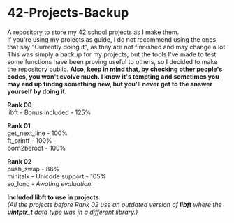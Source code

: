 # 42-Projects-Backup
A repository to store my 42 school projects as I make them.  
If you're using my projects as guide, I do not recommend using the ones that say "Currently doing it", as they are not finnished and may change a lot. This was simply a backup for my projects, but the tools I've made to test some functions have been proving useful to others, so I decided to make the repository public. **Also, keep in mind that, by checking other people's codes, you won't evolve much. I know it's tempting and sometimes you may end up findng something new, but you'll never get to the answer yourself by doing it.**  

**Rank 00**  
libft - Bonus included - 125%  

**Rank 01**  
get_next_line - 100%  
ft_printf - 100%  
born2beroot - 100%

**Rank 02**  
push_swap - 86%   
minitalk - Unicode support - 105%  
so_long - *Awating evaluation.*  

**Included libft to use in projects**  
*(All the projects before Rank 02 use an outdated version of **libft** where the **uintptr_t** data type was in a different library.)*  
